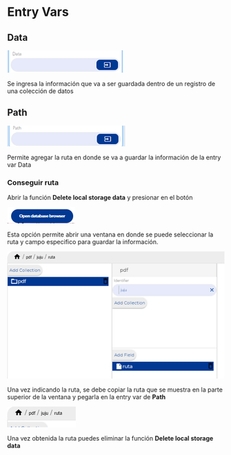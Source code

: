 # Entry Vars

## Data

![](../../../../.gitbook/assets/image%20%28632%29.png)

Se ingresa la información que va a ser guardada dentro de un registro de una colección de datos

## Path

![](../../../../.gitbook/assets/image%20%28630%29.png)

Permite agregar la ruta en donde se va a guardar la información de la entry var Data

### Conseguir ruta

Abrir la función **Delete local storage data** y presionar en el botón

![](../../../../.gitbook/assets/image%20%28591%29.png)

Esta opción permite abrir una ventana en donde se puede seleccionar la ruta y campo especifico para guardar la información.

![](../../../../.gitbook/assets/image%20%28592%29.png)

Una vez indicando la ruta, se debe copiar la ruta que se muestra en la parte superior de la ventana y pegarla en la entry var de **Path**

![](../../../../.gitbook/assets/image%20%28618%29.png)

Una vez obtenida la ruta puedes eliminar la función **Delete local storage data**

